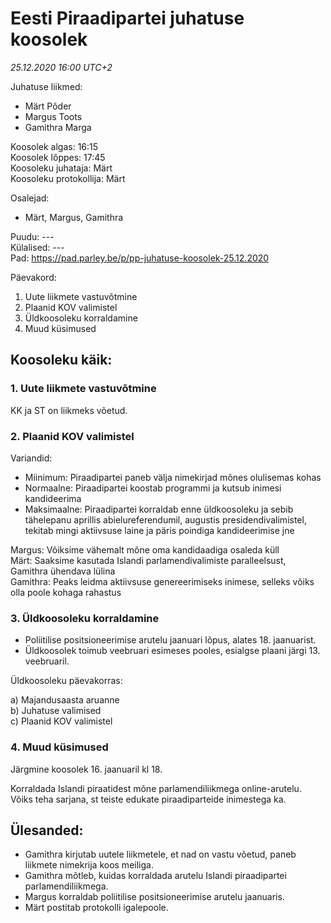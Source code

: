 # Eesti Piraadipartei juhatuse koosolek 
_25.12.2020 16:00 UTC+2_
 
Juhatuse liikmed:

* Märt Põder
* Margus Toots
* Gamithra Marga
    
Koosolek algas: 16:15  
Koosolek lõppes: 17:45  
Koosoleku juhataja: Märt  
Koosoleku protokollija: Märt
        
Osalejad:  
* Märt, Margus, Gamithra
    
Puudu: ---  
Külalised: ---  
Pad: https://pad.parley.be/p/pp-juhatuse-koosolek-25.12.2020

Päevakord:

1. Uute liikmete vastuvõtmine  
2. Plaanid KOV valimistel  
3. Üldkoosoleku korraldamine  
4. Muud küsimused

## Koosoleku käik:  

### 1. Uute liikmete vastuvõtmine

KK ja ST on liikmeks võetud.

### 2. Plaanid KOV valimistel

Variandid:

* Miinimum: Piraadipartei paneb välja nimekirjad mõnes olulisemas kohas
* Normaalne: Piraadipartei koostab programmi ja kutsub inimesi kandideerima
* Maksimaalne: Piraadipartei korraldab enne üldkoosoleku ja sebib tähelepanu aprillis abielureferendumil, augustis presidendivalimistel, tekitab mingi aktiivsuse laine ja päris poindiga kandideerimise jne

Margus: Võiksime vähemalt mõne oma kandidaadiga osaleda küll  
Märt: Saaksime kasutada Islandi parlamendivalimiste paralleelsust, Gamithra ühendava lülina  
Gamithra: Peaks leidma aktiivsuse genereerimiseks inimese, selleks võiks olla poole kohaga rahastus  

### 3. Üldkoosoleku korraldamine

* Poliitilise positsioneerimise arutelu jaanuari lõpus, alates 18. jaanuarist.
* Üldkoosolek toimub veebruari esimeses pooles, esialgse plaani järgi 13. veebruaril.

Üldkoosoleku päevakorras:

a) Majandusaasta aruanne  
b) Juhatuse valimised  
c) Plaanid KOV valimistel

### 4. Muud küsimused

Järgmine koosolek 16. jaanuaril kl 18.

Korraldada Islandi piraatidest mõne parlamendiliikmega online-arutelu. Võiks teha sarjana, st teiste edukate piraadiparteide inimestega ka.

## Ülesanded:

* Gamithra kirjutab uutele liikmetele, et nad on vastu võetud, paneb liikmete nimekrija koos meiliga.
* Gamithra mõtleb, kuidas korraldada arutelu Islandi piraadipartei parlamendiliikmega.
* Margus korraldab poliitilise positsioneerimise arutelu jaanuaris.
* Märt postitab protokolli igalepoole.


